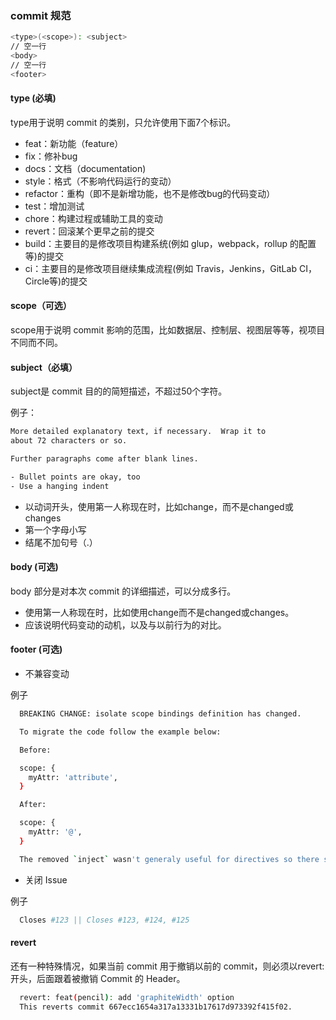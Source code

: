 ### commit 规范
``` bash
<type>(<scope>): <subject>
// 空一行
<body>
// 空一行
<footer>
```
#### type (必填)
type用于说明 commit 的类别，只允许使用下面7个标识。

* feat：新功能（feature）
* fix：修补bug
* docs：文档（documentation)
* style：格式（不影响代码运行的变动）
* refactor：重构（即不是新增功能，也不是修改bug的代码变动）
* test：增加测试
* chore：构建过程或辅助工具的变动
* revert：回滚某个更早之前的提交
* build：主要目的是修改项目构建系统(例如 glup，webpack，rollup 的配置等)的提交
* ci：主要目的是修改项目继续集成流程(例如 Travis，Jenkins，GitLab CI，Circle等)的提交

#### scope（可选）
scope用于说明 commit 影响的范围，比如数据层、控制层、视图层等等，视项目不同而不同。

#### subject（必填）
subject是 commit 目的的简短描述，不超过50个字符。

例子：
``` bash
More detailed explanatory text, if necessary.  Wrap it to 
about 72 characters or so. 

Further paragraphs come after blank lines.

- Bullet points are okay, too
- Use a hanging indent
```

* 以动词开头，使用第一人称现在时，比如change，而不是changed或changes
* 第一个字母小写
* 结尾不加句号（.）

#### body (可选)
body 部分是对本次 commit 的详细描述，可以分成多行。

* 使用第一人称现在时，比如使用change而不是changed或changes。
* 应该说明代码变动的动机，以及与以前行为的对比。

#### footer (可选)
* 不兼容变动

例子
``` bash
  BREAKING CHANGE: isolate scope bindings definition has changed.

  To migrate the code follow the example below:

  Before:

  scope: {
    myAttr: 'attribute',
  }

  After:

  scope: {
    myAttr: '@',
  }

  The removed `inject` wasn't generaly useful for directives so there should be no code using it.
```  
* 关闭 Issue

例子
``` bash
  Closes #123 || Closes #123, #124, #125
```
#### revert
还有一种特殊情况，如果当前 commit 用于撤销以前的 commit，则必须以revert:开头，后面跟着被撤销 Commit 的 Header。

``` bash
  revert: feat(pencil): add 'graphiteWidth' option
  This reverts commit 667ecc1654a317a13331b17617d973392f415f02.
```